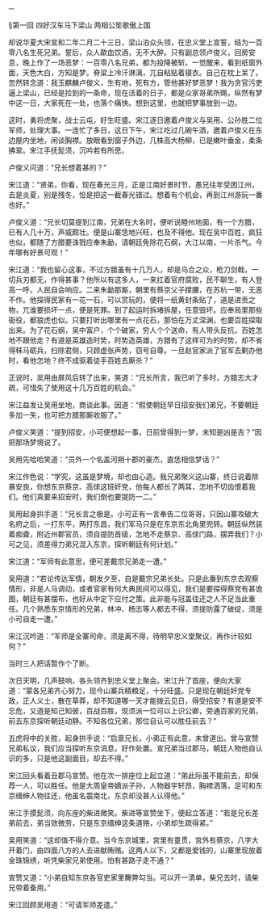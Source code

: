     一 

   §第一回 四好汉车马下梁山 两相公笙歌傲上国

   却说华夏大宋宣和二年二月二十三日，梁山泊众头领，在忠义堂上宣誓，结为一百零八名生死兄弟。誓后，众人歃血饮酒，无不大醉。只有副总领卢俊义，回房安息，晚上作了一场恶梦：一百零八名兄弟，都为投降被斩。一觉醒来，看到纸窗外面，天色大白，方知是梦。脊梁上冷汗淋漓，兀自粘贴着寝衣。自己在枕上呆了。忽然转念道：我玉麒麟卢俊义，生有地，死有方，管他甚好梦恶梦！我为贪官污吏逼上梁山，已经是捡到的一条命，现在活着的日子，都是众家哥弟所赐，纵然有梦中这一日，大家死在一处，也落个痛快。想到这里，也就把梦事放到一边。

   这时，勇将虎聚，战士云屯，好生旺盛。宋江逐日邀着卢俊义与吴用、公孙胜二位军师，处理大事。一连忙了多日，这日下午，宋江吃过几碗午酒，邀着卢俊义在东边屋内坐地，闲谈胸襟。放眼看到窗子外边，几株高大杨柳，已是嫩叶垂金，柔条拂翠。宋江手抚髭须，沉吟若有所思。

   卢俊义问道：“兄长想着甚的？”

   宋江道：“贤弟，你看，现在春光三月，正是江南好景时节，愚兄往年受困江州，去是炎夏，别是残冬，恰是把这一截春光错过。想着有个机会，再到江州游玩一番也好。”

   卢俊义道：“兄长切莫提到江南，兄弟在大名时，便听说睦州地面，有一个方腊，已有人几十万，声威颇壮。便是山寨恁地兴旺，也及不得他。现在吴中百姓，疯狂也似，都随了方腊要诛戮应奉朱勔，请朝廷免除花石纲，大江以南，一片杀气。今年哪有好景可观！”

   宋江道：“我也留心这事，不过方腊虽有十几万人，却是乌合之众，枪刀剑戟，一切兵刃都无，作得甚事？他所以有这多人，一来扛着官府腐败，民不聊生，有人登高一呼，人民自会响应。二来朱勔那厮，朝里有蔡京父子撑腰，在苏杭一带，无恶不作。他探得民家有一花一石，可以赏玩的，便将一纸黄封条贴了，道是进贡之物，兀谁要损坏一点，便是死罪。到了起运时拆堵拆屋，任意毁坏。应奉局里那些衙役，都狼虎也似。只要打听出哪里有一点花石，那怕在万丈深渊，也要百姓探取出来。为了花石纲，吴中富户，个个破家，穷人个个送命，有人带头反抗，百姓怎地不跟他走？有道是英雄造时势，时势造英雄，方腊有了这样可为的时势，却不省得秣马砺兵，扫除君侧，只顾虚张声势，窃号自尊。一旦赵官家派了官军去剿办他时，看他怎地？终不成驱着徒手百姓去厮杀？”

   正说时，吴用由屏风后转了出来，笑道：“兄长所言，我已听了多时，方腊志大才疏，可惜失了使用这十几万百姓的机会。”

   宋江益发让吴用坐地，商谈此事。因道：“假使朝廷早日招安我们弟兄，不要朝廷多加一矢，也可把方腊那厮收服了。”

   卢俊义笑道：“提到招安，小可便想起一事，日前曾得到一梦，未知是凶是吉？”因把那场梦境说了。

   吴用先哈哈笑道：“员外一个名盖河朔十郡的豪杰，直恁相信梦话？”

   宋江作色说：“学究，这虽是梦境，却也由心造。我兄弟聚义这山寨，终日说着除暴安良，你想东京蔡京、高俅这班奸党，他每人都长了两耳，怎地不切齿恨着我们。他们真要来招安时，我们倒也要提防一二。”

   吴用起身拱手道：“兄长言之极是。小可正有一言奉告二位哥哥，只因山寨攻破大名府之后，一打东平，两打东昌，我们军马只是在东京东北角里兜转。朝廷纵然装着痴聋，附近州郡官员，须自提防首级，怎地不走蔡京、高俅门路，摆弄我们？小可之见，须差得力弟兄混入东京，探听朝廷有何计划。”

   宋江道：“军师有此意思，便可差戴宗兄弟走一遭。”

   吴用道：“若论传达军情，朝发夕至，自是戴宗兄弟长处。只是此番到东京去观察情形，非是人马调动，或者官家有何大典民间可以得见，我们是要探得蔡党有甚诡图，朝廷有甚摆布，也好从中定下应付之策。此非能与冠盖往还之人不足当此重任。几个熟悉东京情形的兄弟，林冲、杨志等人都去不得，须提防露了破绽，须是小可自走一遭。”

   宋江沉吟道：“军师是全寨司命，须是离不得，待明早忠义堂聚议，再作计较如何？”

   当时三人把话暂作个了断。

   次日天明，几声鼓响，各头领齐到忠义堂上聚会。宋江升了首座，便向大家道：“蒙各兄弟齐心努力，现今山寨兵精粮足，十分旺盛。只是现在朝廷奸党专政，正人义士，散在草莽，却不知道哪一天才能拨云见日，得受招安？有道是安不忘危，又道是知己知彼，百战百胜，现须派一位可以上识公卿，旁通百家的兄弟，前去东京探听朝廷动静。不知各位兄弟，那位自认可以胜任前去？”

   五虎将中的关胜，起身拱手说：“启禀兄长，小弟正有此意，未曾道出。曾与宣赞兄弟私议，我们应当探听东京消息，好作处置。宣兄弟当过郡马，朝廷人物他自认识的多，只是他这副面目，却去不得。”

   宋江回头看着丑郡马宣赞。他在次一排座位上起立道：“弟此际虽不能前去，却保荐一人，可以胜任。他是大周皇帝嫡派子孙，人物器宇轩昂，胸襟洒落，足可和东京缙绅人物往还，他虽名震南北，东京却没甚人认得他。”

   宋江手摸髭须，向东座的柴进微笑。柴进等宣赞坐下，便起立答道：“若是兄长差弟前去，弟当效微劳，只是东京缙绅这条道赂，小弟却生疏得紧。”

   吴用笑道：“这却值不得介意。当今东京城里，宫里有童贯，宫外有蔡京，八字大开着门，由四面八方的人去进献贿赂。这两人以下，又都是爱钱的，山寨里现放着金珠锦绣，听凭柴家兄弟使用。怕有甚路子走不通？”

   宣赞又道：“小弟自知东京各官吏家里舞弊勾当。可以开一清单，柴兄去时，请柴兄带着备用。”

   宋江回顾吴用道：“可请军师差遣。”

